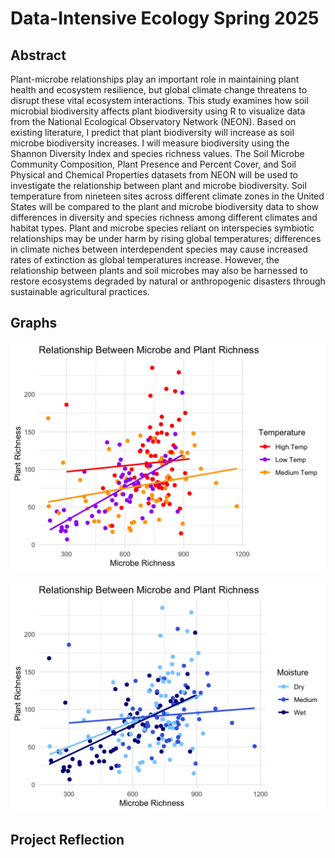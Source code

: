 # Data-Intensive Ecology Spring 2025

## Abstract
<p>Plant-microbe relationships play an important role in maintaining plant health and ecosystem resilience, but global climate change threatens to disrupt these vital ecosystem interactions. This study examines how soil microbial biodiversity affects plant biodiversity using R to visualize data from the National Ecological Observatory Network (NEON). Based on existing literature, I predict that plant biodiversity will increase as soil microbe biodiversity increases. I will measure biodiversity using the Shannon Diversity Index and species richness values. The Soil Microbe Community Composition, Plant Presence and Percent Cover, and Soil Physical and Chemical Properties datasets from NEON will be used to investigate the relationship between plant and microbe biodiversity. Soil temperature from nineteen sites across different climate zones in the United States will be compared to the plant and microbe biodiversity data to show differences in diversity and species richness among different climates and habitat types. Plant and microbe species reliant on interspecies symbiotic relationships may be under harm by rising global temperatures; differences in climate niches between interdependent species may cause increased rates of extinction as global temperatures increase. However, the relationship between plants and soil microbes may also be harnessed to restore ecosystems degraded by natural or anthropogenic disasters through sustainable agricultural practices.</p>

## Graphs

![Rplot51.png!](/Rplot51.png "Relationship Between Plant and Microbe Richness")

![Rplot47.png!](/Rplot47.png "Relationship Between Plant and Microbe Richness")

## Project Reflection
